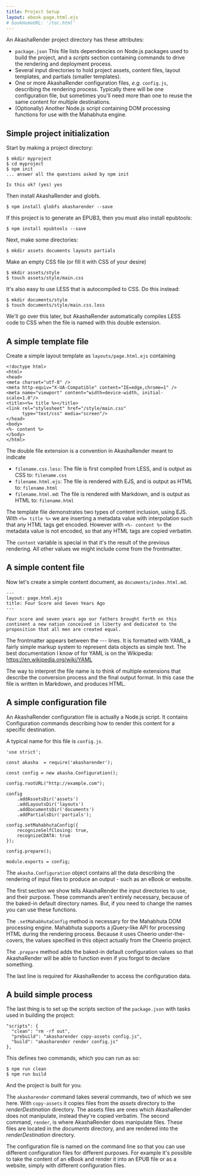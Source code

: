 ```yaml
---
title: Project Setup
layout: ebook-page.html.ejs
# bookHomeURL: '/toc.html'
---
```


An AkashaRender project directory has these attributes:

* `package.json` This file lists dependencies on Node.js packages used to build the project, and a _scripts_ section containing commands to drive the rendering and deployment process.
* Several input directories to hold project assets, content files, layout templates, and partials (smaller templates).
* One or more AkashaRender configuration files, _e.g._ `config.js`, describing the rendering process.  Typically there will be one configuration file, but sometimes you'll need more than one to reuse the same content for multiple destinations.
* (Optionally) Another Node.js script containing DOM processing functions for use with the Mahabhuta engine.

## Simple project initialization

Start by making a project directory:

```
$ mkdir myproject
$ cd myproject
$ npm init
... answer all the questions asked by npm init

Is this ok? (yes) yes
```

Then install AkashaRender and globfs.

```
$ npm install globfs akasharender --save
```

If this project is to generate an EPUB3, then you must also install epubtools:

```
$ npm install epubtools --save
```

Next, make some directories:

```
$ mkdir assets documents layouts partials
```

Make an empty CSS file (or fill it with CSS of your desire)

```
$ mkdir assets/style
$ touch assets/style/main.css
```

It's also easy to use LESS that is autocompiled to CSS.  Do this instead:


```
$ mkdir documents/style
$ touch documents/style/main.css.less
```

We'll go over this later, but AkashaRender automatically compiles LESS code to CSS when the file is named with this double extension.

## A simple template file

Create a simple layout template as `layouts/page.html.ejs` containing

```
<!doctype html>
<html>
<head>
<meta charset="utf-8" />
<meta http-equiv="X-UA-Compatible" content="IE=edge,chrome=1" />
<meta name="viewport" content="width=device-width, initial-scale=1.0"/>
<title><%= title %></title>
<link rel="stylesheet" href="/style/main.css"
      type="text/css" media="screen"/>
</head>
<body>
<%- content %>
</body>
</html>
```

The double file extension is a convention in AkashaRender meant to indicate

* `filename.css.less`: The file is first compiled from LESS, and is output as CSS to: `filename.css`
* `filename.html.ejs`: The file is rendered with EJS, and is output as HTML to: `filename.html`
* `filename.html.md`: The file is rendered with Markdown, and is output as HTML to: `filename.html`

The template file demonstrates two types of content inclusion, using EJS.  With `<%= title %>` we are inserting a metadata value with interpolation such that any HTML tags get encoded.  However with `<%- content %>` the metadata value is not encoded, so that any HTML tags are copied verbatim.

The `content` variable is special in that it's the result of the previous rendering.  All other values we might include come from the frontmatter.

## A simple content file

Now let's create a simple content document, as `documents/index.html.md`.

```
---
layout: page.html.ejs
title: Four Score and Seven Years Ago
---

Four score and seven years ago our fathers brought forth on this continent a new nation conceived in liberty and dedicated to the proposition that all men are created equal.
```

The frontmatter appears between the --- lines.  It is formatted with YAML, a fairly simple markup system to represent data objects as simple text.  The best documentation I know of for YAML is on the Wikipedia: https://en.wikipedia.org/wiki/YAML

The way to interpret the file name is to think of multiple extensions that describe the conversion process and the final output format.  In this case the file is written in Markdown, and produces HTML.

## A simple configuration file

An AkashaRender configuration file is actually a Node.js script.  It contains Configuration commands describing how to render this content for a specific destination.

A typical name for this file is `config.js`.

```
'use strict';

const akasha  = require('akasharender');

const config = new akasha.Configuration();

config.rootURL("http://example.com");

config
    .addAssetsDir('assets')
    .addLayoutsDir('layouts')
    .addDocumentsDir('documents')
    .addPartialsDir('partials');

config.setMahabhutaConfig({
    recognizeSelfClosing: true,
    recognizeCDATA: true
});

config.prepare();

module.exports = config;
```

The `akasha.Configuration` object contains all the data describing the rendering of input files to produce an output - such as an eBook or website.

The first section we show tells AkashaRender the input directories to use, and their purpose.  These commands aren't entirely necessary, because of the baked-in default directory names.  But, if you need to change the names you can use these functions.

The `.setMahabhutaConfig` method is necessary for the Mahabhuta DOM processing engine.  Mahabhuta supports a jQuery-like API for processing HTML during the rendering process.  Because it uses Cheerio under-the-covers, the values specified in this object actually from the Cheerio project.

The `.prepare` method adds the baked-in default configuration values so that AkashaRender will be able to function even if you forgot to declare something.

The last line is required for AkashaRender to access the configuration data.

## A build simple process

The last thing is to set up the scripts section of the `package.json` with tasks used in building the project:

```
"scripts": {
  "clean": "rm -rf out",
  "prebuild": "akasharender copy-assets config.js",
  "build": "akasharender render config.js"
},
```

This defines two commands, which you can run as so:

```
$ npm run clean
$ npm run build
```

And the project is built for you.

The `akasharender` command takes several commands, two of which we see here.  With `copy-assets` it copies files from the _assets_ directory to the _renderDestination_ directory.  The assets files are ones which AkashaRender does not manipulate, instead they're copied verbatim.  The second command, `render`, is where AkashaRender does manipulate files.  These files are located in the _documents_ directory, and are rendered into the _renderDestination_ directory.

The configuration file is named on the command line so that you can use different configuration files for different purposes.  For example it's possible to take the content of an eBook and render it into an EPUB file or as a website, simply with different configuration files.
